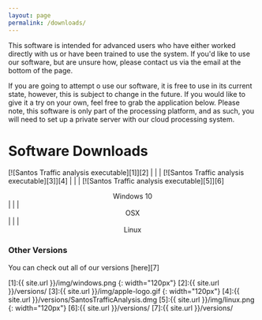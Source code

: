 ```yaml
---
layout: page
permalink: /downloads/
---
```


This software is intended for advanced users who have either worked directly with us or have been trained to use the system. If you'd like to use our software, but are unsure how, please contact us via the email at the bottom of the page.

If you are going to attempt o use our software, it is free to use in its current state, however, this is subject to change in the future. If you would like to give it a try on your own, feel free to grab the application below. Please note, this software is only part of the processing platform, and as such, you will need to set up a private server with our cloud processing system.

# Software Downloads

[![Santos Traffic analysis executable][1]][2] | | | [![Santos Traffic analysis executable][3]][4] | | | [![Santos Traffic analysis executable][5]][6]
<center> Windows 10 </center> | | | <center> OSX </center> | | | <center> Linux </center>


### Other Versions

You can check out all of our versions [here][7]

[1]:{{ site.url }}/img/windows.png
{: width="120px"}
[2]:{{ site.url }}/versions/
[3]:{{ site.url }}/img/apple-logo.gif
{: width="120px"}
[4]:{{ site.url }}/versions/SantosTrafficAnalysis.dmg
[5]:{{ site.url }}/img/linux.png
{: width="120px"}
[6]:{{ site.url }}/versions/
[7]:{{ site.url }}/versions/
